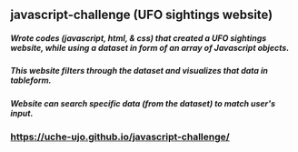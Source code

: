 ## javascript-challenge (UFO sightings website)
##### Wrote codes (javascript, html, & css) that created a UFO sightings website, while using a dataset in form of an array of Javascript objects. 
##### This website filters through the dataset and visualizes that data in tableform. 
##### Website can search specific data (from the dataset) to match user's input.
### https://uche-ujo.github.io/javascript-challenge/
